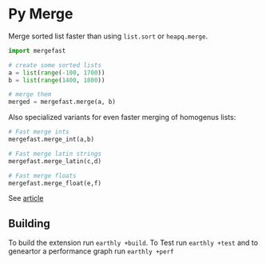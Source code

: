 # Py Merge

Merge sorted list faster than using `list.sort` or `heapq.merge`.

``` python
import mergefast

# create some sorted lists
a = list(range(-100, 1700))
b = list(range(1400, 1800))

# merge them
merged = mergefast.merge(a, b)
```

Also specialized variants for even faster merging of homogenus lists:

``` python
# Fast merge ints
mergefast.merge_int(a,b)

# Fast merge latin strings
mergefast.merge_latin(c,d)

# Fast merge floats
mergefast.merge_float(e,f)
```

See [article](https://earthly.dev/blog/python-timsort-merge)

## Building

To build the extension run `earthly +build`. To Test run `earthly +test` and to geneartor a performance graph run `earthly +perf`
